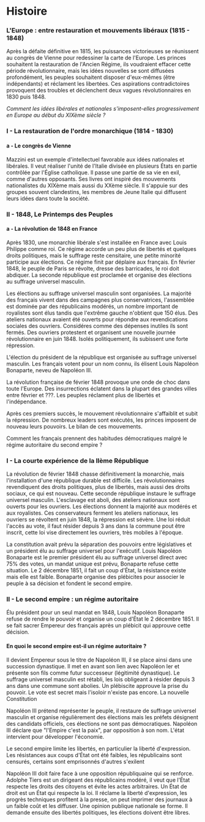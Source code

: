 # Histoire

### L'Europe : entre restauration et mouvements libéraux (1815 - 1848)

Après la défaite définitive en 1815, les puissances victorieuses se réunissent au congrès de Vienne pour redessiner la carte de l'Europe. Les princes souhaitent la restauration de l'Ancien Régime, ils voudraient effacer cette période révolutionnaire, mais les idées nouvelles se sont diffusées profondément, les peuples souhaitent disposer d'eux-mêmes (être indépendants) et réclament les libertées. Ces aspirations contradictoires provoquent des troubles et déclenchent deux vagues révolutionnaires en 1830 puis 1848.

*Comment les idées libérales et nationales s'imposent-elles progressivement en Europe au début du XIXème siècle ?*

### I - La restauration de l'ordre monarchique (1814 - 1830)

#### a - Le congrès de Vienne

Mazzini est un exemple d'intellectuel favorable aux idées nationales et libérales. Il veut réaliser l'unité de l'Italie divisée en plusieurs États en partie contrôlée par l'Église catholique. Il passe une partie de sa vie en exil, comme d'autres opposants. Ses livres ont inspiré des mouvements nationalistes du XIXème mais aussi du XXème siècle. Il s'appuie sur des groupes souvent clandestins, les membres de Jeune Italie qui diffusent leurs idées dans toute la société.

### II - 1848, Le Printemps des Peuples

#### a - La révolution de 1848 en France

Après 1830, une monarchie libérale s'est installée en France avec Louis Philippe comme roi. Ce régime accorde un peu plus de libertés et quelques droits politiques, mais le suffrage reste censitaire, une petite minorité participe aux élections. Ce régime finit par déplaire aux français. En février 1848, le peuple de Paris se révolte, dresse des barricades, le roi doit abdiquer. La seconde république est proclamée et organise des élections au suffrage universel masculin.

Les élections au suffrage universel masculin sont organisées. La majorité des français vivent dans des campagnes plus conservatrices, l'assemblée est dominée par des républicains modérés, un nombre important de royalistes sont élus tandis que l'extrême gauche n'obtient que 150 élus. Des ateliers nationaux avaient été ouverts pour répondre aux revendications sociales des ouvriers. Considéres comme des dépenses inutiles ils sont fermés. Des ouvriers protestent et organisent une nouvelle journée révolutionnaire en juin 1848. Isolés politiquement, ils subissent une forte répression.

L'élection du président de la république est organisée au suffrage universel masculin. Les français votent pour un nom connu, ils élisent Louis Napoléon Bonaparte, neveu de Napoléon III.

La révolution française de février 1848 provoque une onde de choc dans toute l'Europe. Des insurrections éclatent dans la plupart des grandes villes entre février et ???. Les peuples réclament plus de libertés et l'indépendance.

Après ces premiers succès, le mouvement révolutionnaire s'affaiblit et subit la répression. De nombreux leaders sont exécutés, les princes imposent de nouveau leurs pouvoirs. Le bilan de ces mouvements.

Comment les français prennent des habitudes démocratiques malgré le régime autoritaire du second empire ?

### I - La courte expérience de la IIème République

La révolution de février 1848 chasse définitivement la monarchie, mais l'installation d'une république durable est difficile. Les révolutionnaires revendiquent des droits politiques, plus de libertés, mais aussi des droits sociaux, ce qui est nouveau. Cette seconde république instaure le suffrage universel masculin. L'esclavage est aboli, des ateliers nationaux sont ouverts pour les ouvriers. Les élections donnent la majorité aux modérés et aux royalistes. Ces conservateurs ferment les ateliers nationaux, les ouvriers se révoltent en juin 1848, la répression est sévère. Une loi réduit l'accès au vote, il faut résider depuis 3 ans dans la commune pout être inscrit, cette loi vise directement les ouvriers, très mobiles à l'époque.

La constitution avait prévu la séparation des pouvoirs entre législatives et un président élu au suffrage universel pour l'exécutif. Louis Napoléon Bonaparte est le premier président élu au suffrage universel direct avec 75% des votes, un mandat unique est prévu, Bonaparte refuse cette situation. Le 2 décembre 1851, il fait un coup d'État, la résistance existe mais elle est faible. Bonaparte organise des plébicites pour associer le peuple à sa décision et fondent le second empire.

### II - Le second empire : un régime autoritaire

Élu président pour un seul mandat en 1848, Louis Napoléon Bonaparte refuse de rendre le pouvoir et organise un coup d'État le 2 décembre 1851. Il se fait sacrer Empereur des français après un plébicit qui approuve cette décision.

#### En quoi le second empire est-il un régime autoritaire ?

Il devient Empereur sous le titre de Napoléon III, il se place ainsi dans une succession dynastique. Il met en avant son lien avec Napoléon Ier et présente son fils comme futur successeur (légitimité dynastique). Le suffrage universel masculin est rétabli, les lois obligeant à résider depuis 3 ans dans une commune sont abolies. Un plébiscite approuve la prise du pouvoir. Le vote est secret mais l'isoloir n'existe pas encore. La nouvelle Constitution

Napoléon III prétend représenter le peuple, il restaure de suffrage universel masculin et organise régulièrement des élections mais les préfets désignent des candidats officiels, ces élections ne sont pas démocratiques. Napoléon III déclare que "l'Empire c'est la paix", par opposition à son nom. L'état intervient pour développer l'économie.

Le second empire limite les libertés, en particulier la liberté d'expression. Les résistances aux coups d'État ont été faibles, les républicains sont censurés, certains sont emprisonnés d'autres s'exilent

Napoléon III doit faire face à une opposition républiquaine qui se renforce. Adolphe Tiers est un dirigeant des républicains modéré, il veut que l'État respecte les droits des citoyens et évite les actes arbitraires. Un État de droit est un État qui respecte la loi. Il réclame la liberté d'expression, les progrès techniques profitent à la presse, on peut imprimer des journaux à un faible coût et les diffuser. Une opinion publique nationale se forme. Il demande ensuite des libertés politiques, les élections doivent être libres.


